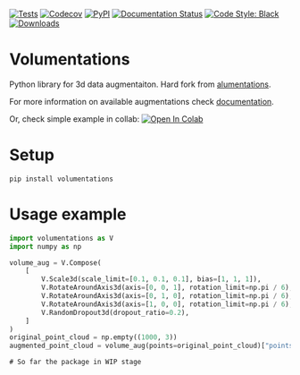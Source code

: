 [![Tests](https://github.com/kumuji/volumentations/workflows/Tests/badge.svg)](https://github.com/kumuji/volumentations/actions?workflow=Tests)
[![Codecov](https://codecov.io/gh/kumuji/volumentations/branch/master/graph/badge.svg)](https://codecov.io/gh/kumuji/volumentations)
[![PyPI](https://img.shields.io/pypi/v/volumentations.svg)](https://pypi.org/project/volumentations/)
[![Documentation Status](https://readthedocs.org/projects/volumentations/badge/?version=latest)](https://volumentations.readthedocs.io/en/latest/?badge=latest)
[![Code Style: Black](https://img.shields.io/badge/code%20style-black-black.svg)](https://github.com/ambv/black)
[![Downloads](https://pepy.tech/badge/volumentations)](https://pepy.tech/project/volumentations)

# Volumentations

Python library for 3d data augmentaiton. Hard fork from [alumentations](https://github.com/albumentations-team/albumentations).

For more information on available augmentations check [documentation](https://volumentations.readthedocs.io/en/latest/index.html).

Or, check simple example in collab:
[![Open In Colab](https://colab.research.google.com/assets/colab-badge.svg)](https://drive.google.com/file/d/1CT9nIGME_M4kIDc3BfEF4pCb_8JdFLpH/view?usp=sharing)

# Setup

`pip install volumentations`

# Usage example

```python
import volumentations as V
import numpy as np

volume_aug = V.Compose(
    [
        V.Scale3d(scale_limit=[0.1, 0.1, 0.1], bias=[1, 1, 1]),
        V.RotateAroundAxis3d(axis=[0, 0, 1], rotation_limit=np.pi / 6),
        V.RotateAroundAxis3d(axis=[0, 1, 0], rotation_limit=np.pi / 6),
        V.RotateAroundAxis3d(axis=[1, 0, 0], rotation_limit=np.pi / 6),
        V.RandomDropout3d(dropout_ratio=0.2),
    ]
)
original_point_cloud = np.empty((1000, 3))
augmented_point_cloud = volume_aug(points=original_point_cloud)["points"]

```

```
# So far the package in WIP stage
```
